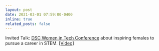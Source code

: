 ```yaml
---
layout: post
date: 2021-03-01 07:59:00-0400
inline: true
related_posts: false
---
```


Invited Talk: [DSC Women in Tech Conference](https://dsc.community.dev/events/details/developer-student-clubs-university-of-toronto-presents-dsc-women-in-tech-conference/) about inspiring females to pursue a career in STEM. [[Video](https://www.youtube.com/watch?v=8xx6gkr2wvI&t=1017s&ab_channel=GoogleDeveloperStudentClubUTSG)]

